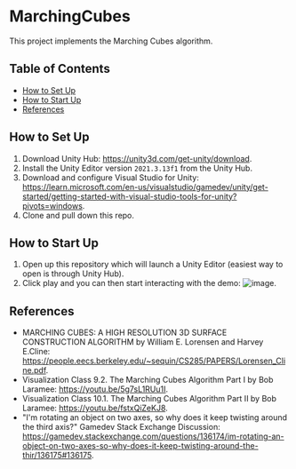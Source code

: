 # MarchingCubes

This project implements the Marching Cubes algorithm. 

## Table of Contents  
* [How to Set Up](#how-to-set-up)
* [How to Start Up](#how-to-start-up)
* [References](#references)

## How to Set Up

1. Download Unity Hub: https://unity3d.com/get-unity/download.
2. Install the Unity Editor version `2021.3.13f1` from the Unity Hub.
3. Download and configure Visual Studio for Unity: https://learn.microsoft.com/en-us/visualstudio/gamedev/unity/get-started/getting-started-with-visual-studio-tools-for-unity?pivots=windows.
4. Clone and pull down this repo. 

## How to Start Up

1. Open up this repository which will launch a Unity Editor (easiest way to open is through Unity Hub).
2. Click play and you can then start interacting with the demo: ![image](https://user-images.githubusercontent.com/47999916/202990127-fb22a676-d56b-4db8-b930-4d66c84f4957.png).

## References

* MARCHING CUBES: A HIGH RESOLUTION 3D SURFACE CONSTRUCTION ALGORITHM by William E. Lorensen and Harvey E.Cline: https://people.eecs.berkeley.edu/~sequin/CS285/PAPERS/Lorensen_Cline.pdf.
* Visualization Class 9.2. The Marching Cubes Algorithm Part I by Bob Laramee: https://youtu.be/5g7sL1RUu1I. 
* Visualization Class 10.1. The Marching Cubes Algorithm Part II by Bob Laramee: https://youtu.be/fstxQiZeKJ8.
* "I'm rotating an object on two axes, so why does it keep twisting around the third axis?" Gamedev Stack Exchange Discussion: https://gamedev.stackexchange.com/questions/136174/im-rotating-an-object-on-two-axes-so-why-does-it-keep-twisting-around-the-thir/136175#136175.
